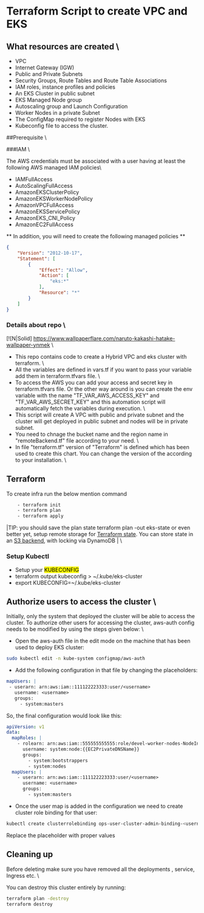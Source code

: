 # Terraform Script to create VPC and EKS

## What resources are created \ 

- VPC
- Internet Gateway (IGW)
- Public and Private Subnets
- Security Groups, Route Tables and Route Table Associations
- IAM roles, instance profiles and policies
- An EKS Cluster in public subnet
- EKS Managed Node group
- Autoscaling group and Launch Configuration
- Worker Nodes in a private Subnet
- The ConfigMap required to register Nodes with EKS
- Kubeconfig file to access the cluster.

##Prerequisite \

###IAM \

The AWS credentials must be associated with a user having at least the following AWS managed IAM policies\

- IAMFullAccess
- AutoScalingFullAccess
- AmazonEKSClusterPolicy
- AmazonEKSWorkerNodePolicy
- AmazonVPCFullAccess
- AmazonEKSServicePolicy
- AmazonEKS_CNI_Policy
- AmazonEC2FullAccess

** In addition, you will need to create the following managed policies **

```json
{
    "Version": "2012-10-17",
    "Statement": [
        {
            "Effect": "Allow",
            "Action": [
                "eks:*"
            ],
            "Resource": "*"
        }
    ]
}
```
### Details about repo \

[![N|Solid] https://www.wallpaperflare.com/naruto-kakashi-hatake-wallpaper-ynmek \

- This repo contains code to create a Hybrid VPC and eks cluster with terraform. \ 
- All the variables are defined in vars.tf if you want to pass your variable add them in terraform.tfvars file. \
- To access the AWS you can add your access and secret key in terraform.tfvars file. Or the other way around is you can create the env variable with the name "TF_VAR_AWS_ACCESS_KEY" and "TF_VAR_AWS_SECRET_KEY" and this automation script will automatically fetch the variables during execution. \
- This script will create A VPC with public and private subnet and the cluster will get deployed in public subnet and nodes will be in private subnet.
- You need to chnage the bucket name and the region name in "remoteBackend.tf" file according to your need. \
- In file "terraform.tf" version of "Terraform" is defined which has been used to create this chart. You can change the version of the according to your installation. \

## Terraform 

To create infra run the below mention command

```sh
    - terraform init
    - terraform plan
    - terraform apply
```

|TIP: you should save the plan state terraform plan -out eks-state or even better yet, setup remote storage for [Terraform state](https://www.terraform.io/language/state/remote). You can store state in an [S3 backend](https://www.terraform.io/language/settings/backends/s3), with locking via DynamoDB | \

### Setup Kubectl
- Setup your <mark>KUBECONFIG</mark>
- terraform output kubeconfig > ~/.kube/eks-cluster
- export KUBECONFIG=~/.kube/eks-cluster

## Authorize users to access the cluster \ 

Initially, only the system that deployed the cluster will be able to access the cluster. To authorize other users for accessing the cluster, aws-auth config needs to be modified by using the steps given below: \

 - Open the aws-auth file in the edit mode on the machine that has been used to deploy EKS cluster:
 
```sh
sudo kubectl edit -n kube-system configmap/aws-auth
```
 - Add the following configuration in that file by changing the placeholders:

 ```yaml
mapUsers: |
  - userarn: arn:aws:iam::111122223333:user/<username>
    username: <username>
    groups:
      - system:masters
 ```

So, the final configuration would look like this:

```yaml
apiVersion: v1
data:
  mapRoles: |
    - rolearn: arn:aws:iam::555555555555:role/devel-worker-nodes-NodeInstanceRole-74RF4UBDUKL6
      username: system:node:{{EC2PrivateDNSName}}
      groups:
        - system:bootstrappers
        - system:nodes
  mapUsers: |
    - userarn: arn:aws:iam::111122223333:user/<username>
      username: <username>
      groups:
        - system:masters
```
 - Once the user map is added in the configuration we need to create cluster role binding for that user:

```sh 
kubectl create clusterrolebinding ops-user-cluster-admin-binding-<username> --clusterrole=cluster-admin --user=<username>
```
Replace the placeholder with proper values

## Cleaning up

Before deleting make sure you have removed all the deployments , service, Ingress etc. \

You can destroy this cluster entirely by running:

```sh
terraform plan -destroy
terraform destroy  
```
